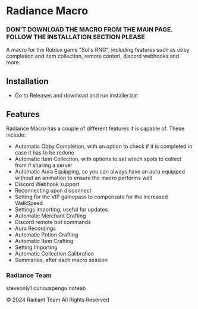 # Radiance Macro
### DON'T DOWNLOAD THE MACRO FROM THE MAIN PAGE. FOLLOW THE INSTALLATION SECTION PLEASE
 A macro for the Roblox game "Sol's RNG", including features such as obby completion and item collection, remote contorl, discord webhooks and more.
 
## Installation
  - Go to Releases and download and run installer.bat

## Features
Radiance Macro has a couple of different features it is capable of. These include:
 - Automatic Obby Completion, with an option to check if it is completed in case it has to be redone
 - Automatic Item Collection, with options to set which spots to collect from if sharing a server
 - Automatic Aura Equipping, so you can always have an aura equipped without an animation to ensure the macro performs well
 - Discord Webhook support
 - Reconnecting upon disconnect
 - Setting for the VIP gamepass to compensate for the increased WalkSpeed
 - Settings importing, useful for updates
 - Automatic Merchant Crafting
 - Discord remote bot commands
 - Aura Recordings
 - Automatic Potion Crafting
 - Automatic Item Crafting
 - Setting Importing
 - Automatic Collection Calibration
 - Summaries, after each macro session

### Radiance Team
steveonly1
curiouspengu
noteab

© 2024 Radiant Team All Rights Reserved
